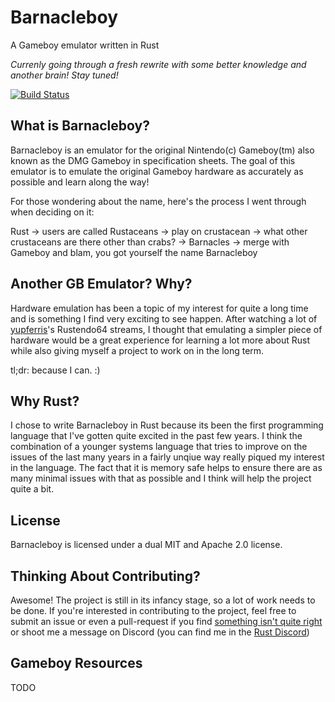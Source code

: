 # Barnacleboy
A Gameboy emulator written in Rust

_Currenly going through a fresh rewrite with some better knowledge and another brain! Stay tuned!_

[![Build Status](https://travis-ci.org/rep-nop/barnacleboy.svg?branch=master)](https://travis-ci.org/rep-nop/barnacleboy)

## What is Barnacleboy?
Barnacleboy is an emulator for the original Nintendo(c) Gameboy(tm)
also known as the DMG Gameboy in specification sheets. The goal of this
emulator is to emulate the original Gameboy hardware as accurately as
possible and learn along the way!

For those wondering about the name, here's the process I went through
when deciding on it:

Rust -> users are called Rustaceans -> play on crustacean
-> what other crustaceans are there other than crabs? ->
Barnacles -> merge with Gameboy and blam, you got yourself the name
Barnacleboy

## Another GB Emulator? Why?
Hardware emulation has been a topic of my interest for quite a long time
and is something I find very exciting to see happen. After watching a lot
of [yupferris](https://github.com/yupferris)'s Rustendo64 streams, I thought
that emulating a simpler piece of hardware would be a great experience for
learning a lot more about Rust while also giving myself a project to work on
in the long term.

tl;dr: because I can. :)

## Why Rust?
I chose to write Barnacleboy in Rust because its been the first programming
language that I've gotten quite excited in the past few years. I think the
combination of a younger systems language that tries to improve on the issues
of the last many years in a fairly unqiue way really piqued my interest in 
the language. The fact that it is memory safe helps to ensure there are as 
many minimal issues with that as possible and I think will help the project
quite a bit.

## License
Barnacleboy is licensed under a dual MIT and Apache 2.0 license.

## Thinking About Contributing?
Awesome! The project is still in its infancy stage, so a lot of work needs
to be done. If you're interested in contributing to the project, feel free
to submit an issue or even a pull-request if you find [something isn't quite
right](https://i.imgur.com/18BUBPf.jpg) or shoot me a message on Discord 
(you can find me in the [Rust Discord](https://discord.gg/23sA8nR))

## Gameboy Resources
TODO